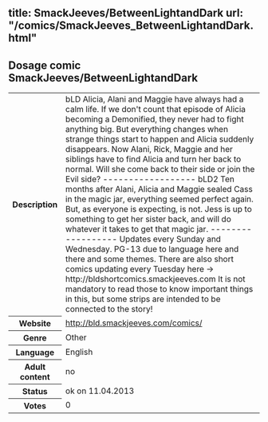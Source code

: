 title: SmackJeeves/BetweenLightandDark
url: "/comics/SmackJeeves_BetweenLightandDark.html"
---
Dosage comic SmackJeeves/BetweenLightandDark
-----------------------------------------

<table class="comicinfo">
<tr>
<th>Description</th><td>bLD Alicia, Alani and Maggie have always had a calm life. If we don't count that episode of Alicia becoming a Demonified, they never had to fight anything big. But everything changes when strange things start to happen and Alicia suddenly disappears. Now Alani, Rick, Maggie and her siblings have to find Alicia and turn her back to normal. Will she come back to their side or join the Evil side? ------------------ bLD2 Ten months after Alani, Alicia and Maggie sealed Cass in the magic jar, everything seemed perfect again. But, as everyone is expecting, is not. Jess is up to something to get her sister back, and will do whatever it takes to get that magic jar. ------------------ Updates every Sunday and Wednesday. PG-13 due to language here and there and some themes. There are also short comics updating every Tuesday here -&gt; http://bldshortcomics.smackjeeves.com It is not mandatory to read those to know important things in this, but some strips are intended to be connected to the story!</td>
</tr>
<tr>
<th>Website</th><td><a href="http://bld.smackjeeves.com/comics/">http://bld.smackjeeves.com/comics/</a></td>
</tr>
<tr>
<th>Genre</th><td>Other</td>
</tr>
<tr>
<th>Language</th><td>English</td>
</tr>
<tr>
<th>Adult content</th><td>no</td>
</tr>
<tr>
<th>Status</th><td>ok on 11.04.2013</td>
</tr>
<tr>
<th>Votes</th><td>0</div></td>
</tr>
</table>
